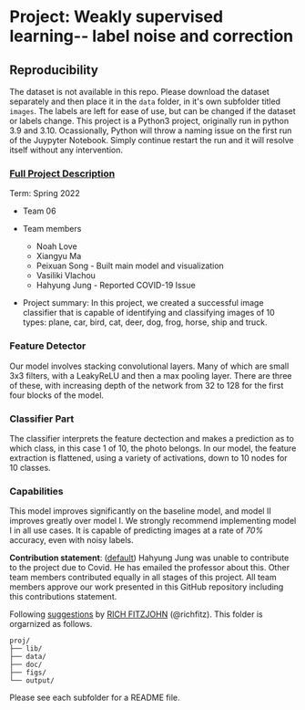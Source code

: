 # Project: Weakly supervised learning-- label noise and correction

## Reproducibility 
The dataset is not available in this repo. Please download the dataset separately and then place it in the `data` folder, in it's own subfolder titled `images`. The labels are left for ease of use, but can be changed if the dataset or labels change. This project is a Python3 project, originally run in python 3.9 and 3.10. Ocassionally, Python will throw a naming issue on the first run of the Juypyter Notebook. Simply continue restart the run and it will resolve itself without any intervention.


### [Full Project Description](doc/project3_desc.md)


Term: Spring 2022

+ Team 06
+ Team members
	+ Noah Love
	+ Xiangyu Ma
	+ Peixuan Song - Built main model and visualization
	+ Vasiliki Vlachou
	+ Hahyung Jung - Reported COVID-19 Issue

+ Project summary: In this project, we created a successful image classifier that is capable of identifying and classifying images of 10 types: plane, car, bird, cat, deer, dog, frog, horse, ship and truck. 

### Feature Detector 
Our model involves stacking convolutional layers. Many of which are small 3x3 filters, with a LeakyReLU and then a max pooling layer. There are three of these, with increasing depth of the network from 32 to 128 for the first four blocks of the model. 

### Classifier Part
The classifier interprets the feature dectection and makes a prediction as to which class, in this case 1 of 10, the photo belongs. In our model, the feature extraction is flattened, using a variety of activations, down to 10 nodes for 10 classes. 

### Capabilities
This model improves significantly on the baseline model, and model II improves greatly over model I. We strongly recommend implementing model I in all use cases. It is capable of predicting images at a rate of *70%* accuracy, even with noisy labels.
	
	
**Contribution statement**: ([default](doc/a_note_on_contributions.md)) Hahyung Jung was unable to contribute to the project due to Covid. He has emailed the professor about this. Other team members contributed equally in all stages of this project. All team members approve our work presented in this GitHub repository including this contributions statement. 

Following [suggestions](http://nicercode.github.io/blog/2013-04-05-projects/) by [RICH FITZJOHN](http://nicercode.github.io/about/#Team) (@richfitz). This folder is orgarnized as follows.

```
proj/
├── lib/
├── data/
├── doc/
├── figs/
└── output/
```

Please see each subfolder for a README file.

